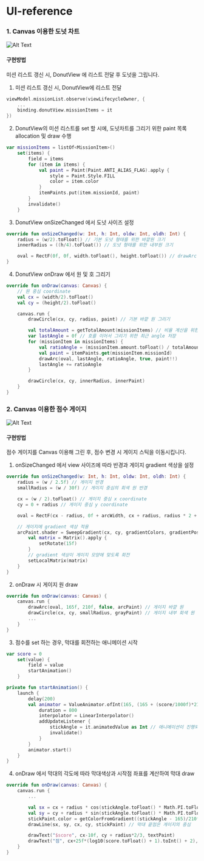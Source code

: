 # UI-reference

### 1. Canvas 이용한 도넛 차트


![Alt Text](https://media.giphy.com/media/mKC1PBYotnHLt7k5vl/giphy.gif)

#### 구현방법

미션 리스트 갱신 시, DonutView 에 리스트 전달 후 도넛을 그립니다.

1. 미션 리스트 갱신 시, DonutView에 리스트 전달
```kotlin
viewModel.missionList.observe(viewLifecycleOwner, {
    ...
    binding.donutView.missionItems = it
})
```

2. DonutView의 미션 리스트를 set 할 시에, 도넛차트를 그리기 위한 paint 목록 allocation 및 draw 수행
```kotlin
var missionItems = listOf<MissionItem>()
    set(items) {
        field = items
        for (item in items) {
            val paint = Paint(Paint.ANTI_ALIAS_FLAG).apply {
                style = Paint.Style.FILL
                color = item.color
            }
            itemPaints.put(item.missionId, paint)
        }
        invalidate()
    }
```
3. DonutView onSizeChanged 에서 도넛 사이즈 설정
```kotlin
override fun onSizeChanged(w: Int, h: Int, oldw: Int, oldh: Int) {
    radius = (w/2).toFloat() // 기본 도넛 형태를 위한 바깥원 크기
    innerRadius = ((h/4).toFloat()) // 도넛 형태를 위한 내부원 크기

    oval = RectF(0f, 0f, width.toFloat(), height.toFloat()) // drawArc 로 도넛차트를 그리기 위한 원 크기
}
```
4. DonutView onDraw 에서 원 및 호 그리기
```kotlin
override fun onDraw(canvas: Canvas) {
    // 원 중심 coordinate
    val cx = (width/2).toFloat()
    val cy = (height/2).toFloat()

    canvas.run {
        drawCircle(cx, cy, radius, paint) // 기본 바깥 원 그리기

        val totalAmount = getTotalAmount(missionItems) // 비율 계산을 위한 총합 계산
        var lastAngle = 0f // 호를 이어서 그리기 위한 최근 angle 저장
        for (missionItem in missionItems) {
            val ratioAngle = (missionItem.amount.toFloat() / totalAmount)*360f
            val paint = itemPaints.get(missionItem.missionId)
            drawArc(oval, lastAngle, ratioAngle, true, paint!!)
            lastAngle += ratioAngle
        }

        drawCircle(cx, cy, innerRadius, innerPaint)
    }
}
```


### 2. Canvas 이용한 점수 게이지

![Alt Text](https://media.giphy.com/media/ko7eNitZPet7NAF9QT/giphy.gif)

#### 구현방법

점수 게이지를 Canvas 이용해 그린 후, 점수 변경 시 게이지 스틱을 이동시킵니다.

1. onSizeChanged 에서 view 사이즈에 따라 반경과 게이지 gradient 색상을 설정
```kotlin
override fun onSizeChanged(w: Int, h: Int, oldw: Int, oldh: Int) {
    radius = (w / 2.5f) // 게이지 반경
    smallRadius = (w / 30f) // 게이지 중심의 회색 원 반경

    cx = (w / 2).toFloat() // 게이지 중심 x coordinate
    cy = 0 + radius // 게이지 중심 y coordinate

    oval = RectF(cx - radius, 0f + arcWidth, cx + radius, radius * 2 + arcWidth)

    // 게이지에 gradient 색상 적용
    arcPaint.shader = SweepGradient(cx, cy, gradientColors, gradientPositions).apply {
        val matrix = Matrix().apply {
            setRotate(15f)
        }
        // gradient 색상이 게이지 모양에 맞도록 회전
        setLocalMatrix(matrix)
    }
}
```

2. onDraw 시 게이지 원 draw
```kotlin
override fun onDraw(canvas: Canvas) {
    canvas.run {
        drawArc(oval, 165f, 210f, false, arcPaint) // 게이지 바깥 원
        drawCircle(cx, cy, smallRadius, grayPaint) // 게이지 내부 회색 원
        ...
    }
}
```

3. 점수를 set 하는 경우, 막대를 회전하는 애니메이션 시작
```kotlin
var score = 0
    set(value) {
        field = value
        startAnimation()
    }
```
```kotlin
private fun startAnimation() {
    launch {
        delay(200)
        val animator = ValueAnimator.ofInt(165, (165 + (score/1000f)*210).toInt()).apply {
            duration = 800
            interpolator = LinearInterpolator()
            addUpdateListener {
                stickAngle = it.animatedValue as Int // 애니메이션이 진행되면서 각도 변경 후 draw 명령
                invalidate()
            }
        }
        animator.start()
    }
}
```

4. onDraw 에서 막대의 각도에 따라 막대색상과 시작점 좌표를 계산하여 막대 draw
```kotlin
override fun onDraw(canvas: Canvas) {
    canvas.run {
        ...

        val sx = cx + radius * cos(stickAngle.toFloat() * Math.PI.toFloat() / 180f) * 0.7f // 막대 시작점 x coordinate
        val sy = cy + radius * sin(stickAngle.toFloat() * Math.PI.toFloat() / 180f) * 0.7f // 막대 시작점 y coordinate
        stickPaint.color = getColorFromGradient((stickAngle - 165)/210f)  // 각도에 따라 막대 gradient 색상 결정
        drawLine(sx, sy, cx, cy, stickPaint) // 막대 끝점은 게이지의 중심

        drawText("$score", cx-10f, cy + radius*2/3, textPaint)
        drawText("점", cx+25f*(log10(score.toFloat() + 1).toInt() + 2), cy + radius*2/3, smallTextPaint)
    }
}

```
